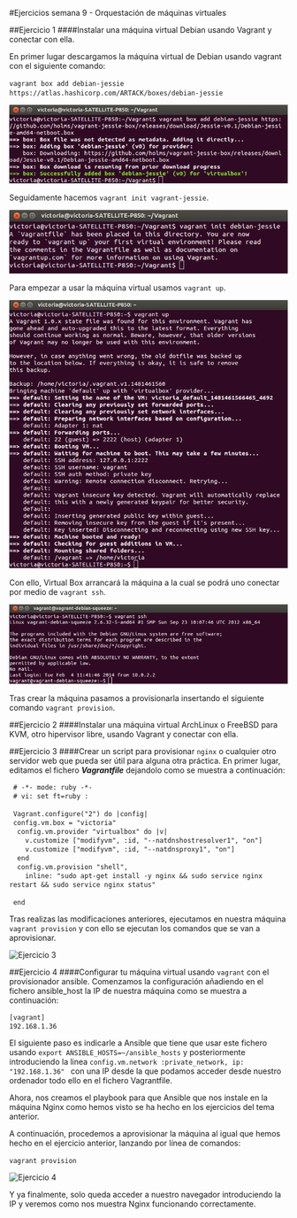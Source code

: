 #Ejercicios semana 9 - Orquestación de máquinas virtuales

##Ejercicio 1
####Instalar una máquina virtual Debian usando Vagrant y conectar con ella.

En primer lugar descargamos la máquina virtual de Debian usando vagrant con el siguiente comando:

`vagrant box add debian-jessie https://atlas.hashicorp.com/ARTACK/boxes/debian-jessie`

![Ejercicio 1](https://github.com/STiago/Pictures/blob/master/orquestacion1.png)

Seguidamente hacemos `vagrant init vagrant-jessie`.

![Ejercicio 1](https://github.com/STiago/Pictures/blob/master/orquestacion2.png)

Para empezar a usar la máquina virtual usamos `vagrant up`. 

![Ejercicio 1](https://github.com/STiago/Pictures/blob/master/vagrantup.png)

Con ello, Virtual Box arrancará la máquina a la cual se podrá uno conectar por medio de `vagrant ssh`.

![Ejercicio 1](https://github.com/STiago/Pictures/blob/master/vagrantssh.png)

Tras crear la máquina pasamos a provisionarla insertando el siguiente comando `vagrant provision`.


##Ejercicio 2
####Instalar una máquina virtual ArchLinux o FreeBSD para KVM, otro hipervisor libre, usando Vagrant y conectar con ella. 


##Ejercicio 3
####Crear un script para provisionar `nginx` o cualquier otro servidor web que pueda ser útil para alguna otra práctica.
En primer lugar, editamos el fichero ***Vagrantfile*** dejandolo como se muestra a continuación:

``` 
 # -*- mode: ruby -*-
 # vi: set ft=ruby :

 Vagrant.configure("2") do |config|
 config.vm.box = "victoria"
  config.vm.provider "virtualbox" do |v|
    v.customize ["modifyvm", :id, "--natdnshostresolver1", "on"]
    v.customize ["modifyvm", :id, "--natdnsproxy1", "on"]
  end
  config.vm.provision "shell",
    inline: "sudo apt-get install -y nginx && sudo service nginx restart && sudo service nginx status"

 end
``` 

Tras realizas las modificaciones anteriores, ejecutamos en nuestra máquina `vagrant provision` y con ello se ejecutan los comandos que se van a aprovisionar.

![Ejercicio 3](https://dl.dropbox.com/s/tecldglnf22x481/ejejerciio7.png)


##Ejercicio 4
####Configurar tu máquina virtual usando `vagrant` con el provisionador ansible.
Comenzamos la configuración añadiendo en el fichero ansible_host la IP de nuestra máquina como se muestra a continuación:

```
[vagrant]
192.168.1.36
```
El siguiente paso es indicarle a Ansible que tiene que usar este fichero usando `export ANSIBLE_HOSTS=~/ansible_hosts` y posteriormente introduciendo la linea `config.vm.network :private_network, ip: "192.168.1.36" ` con una IP desde la que podamos acceder desde nuestro ordenador todo ello en el fichero Vagrantfile.

Ahora, nos creamos el playbook para que Ansible que nos instale en la máquina Nginx como hemos visto se ha hecho en los ejercicios del tema anterior.

A continuación, procedemos a aprovisionar la máquina al igual que hemos hecho en el ejercicio anterior, lanzando por línea de comandos:

`vagrant provision`

![Ejercicio 4](https://dl.dropbox.com/s/rtrqp4xlw9vsf1s/ejercicio8_tema6_3.png)

Y ya finalmente, solo queda acceder a nuestro navegador introduciendo la IP y veremos como nos muestra Nginx funcionando correctamente.



